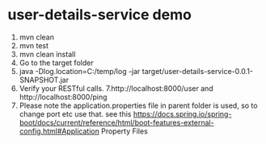 # user-details-service demo

1. mvn clean
2. mvn test
3. mvn clean install 
4. Go to the target folder
5. java -Dlog.location=C:/temp/log -jar target/user-details-service-0.0.1-SNAPSHOT.jar
6. Verify your RESTful calls.
7.http://localhost:8000/user and http://localhost:8000/ping
8. Please note the application.properties file in parent folder is used, so to change port etc use that.
see this 
https://docs.spring.io/spring-boot/docs/current/reference/html/boot-features-external-config.html#Application Property Files
